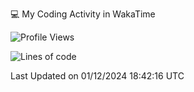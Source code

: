 💻 My Coding Activity in WakaTime
<!--START_SECTION:waka-->
![Profile Views](http://img.shields.io/badge/Profile%20Views-0-blue)

![Lines of code](https://img.shields.io/badge/From%20Hello%20World%20I%27ve%20Written-1.8%20million%20lines%20of%20code-blue)


 Last Updated on 01/12/2024 18:42:16 UTC
<!--END_SECTION:waka-->

